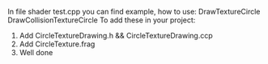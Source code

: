 In file shader test.cpp you can find example, how to use:
  DrawTextureCircle
  DrawCollisionTextureCircle
To add these in your project:
1) Add CircleTextureDrawing.h && CircleTextureDrawing.ccp
2) Add CircleTexture.frag
3) Well done
